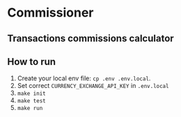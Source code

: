 # Commissioner

## Transactions commissions calculator

## How to run

1. Create your local env file: `cp .env .env.local`.
2. Set correct `CURRENCY_EXCHANGE_API_KEY` in `.env.local`
3. `make init`
4. `make test`
5. `make run`
